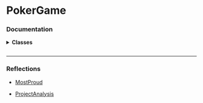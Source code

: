 # PokerGame


<!-- Documentation - Classes Section Start -->

### Documentation

<details>
    <summary>
      <!-- <span style="font-size:1.25em"> -->
        <strong>Classes</strong>
        <p></p>
    </summary>
    
<!-- -->

- [Card](includes/classes/Card/Card.md)

- [CardHandSprite](includes/classes/CardHandSprite/CardHandSprite.md)

- [CardSprite](includes/classes/CardSprite/CardSprite.md)

- [DeckSprite](includes/classes/DeckSprite/DeckSprite.md)

- [GameText](includes/classes/GameText/GameText.md)

- [HandScorer](includes/classes/HandScorer/HandScorer.md)

- [PokerGameBaseConstants](includes/classes/PokerGameBaseConstants/PokerGameBaseConstants.md)

- [Pot](includes/classes/Pot/Pot.md)
    
</details>

---

<!-- Reflection Documents -->
### Reflections

- [MostProud](includes/reflections/MostProud.md)

- [ProjectAnalysis](includes/reflections/ProjectAnalysis.md)